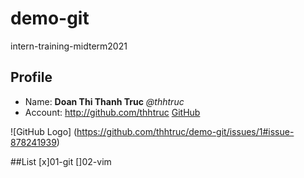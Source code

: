 # demo-git
intern-training-midterm2021

## Profile
- Name: **Doan Thi Thanh Truc** *@thhtruc*
- Account: http://github.com/thhtruc
[GitHub](http://github.com)

![GitHub Logo] (https://github.com/thhtruc/demo-git/issues/1#issue-878241939) 

##List
[x]01-git
[]02-vim

